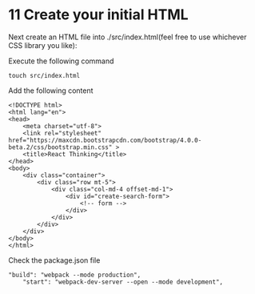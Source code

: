 # 11 Create your initial HTML

Next create an HTML file into ./src/index.html(feel free to use whichever CSS library you like):

Execute the following command
```
touch src/index.html
```
Add the following content
```
<!DOCTYPE html>
<html lang="en">
<head>
    <meta charset="utf-8">
    <link rel="stylesheet" href="https://maxcdn.bootstrapcdn.com/bootstrap/4.0.0-beta.2/css/bootstrap.min.css" >
    <title>React Thinking</title>
</head>
<body>
    <div class="container">
        <div class="row mt-5">
            <div class="col-md-4 offset-md-1">                
                <div id="create-search-form">
                    <!-- form -->
                </div>
            </div>
        </div>
    </div>
</body>
</html>
```

Check the package.json file
```
"build": "webpack --mode production",
    "start": "webpack-dev-server --open --mode development",
```
